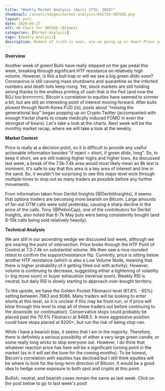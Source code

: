 ```yaml
---
title: "Weekly Market Analysis (April 27th, 2020)"
thumbnail: /assets/images/market-analysis/042720-XBTUSD.png
layout: post
date: 2020-04-27
alt: 4H Chart for XBTUSD (Bitmex)
categories: [Market-Analysis]
tags: [Weekly Analysis]
description: Moment of truth is near, are we going up or down? Place your bets! A look at Bitcoin for the week of April 27th, '20.
---
```


**Overview**

Another week of green! Bulls have really stepped on the gas pedal this week, breaking through significant HTF resistance on relatively high volume. However, is this a bull trap or will we see a big green dildo soon? Coronavirus is still causing mass shutdowns and quarantine as the infected numbers and death tolls keep rising. Yet, stock markets are still holding strong thanks to the endless printing of cash that is the Fed (and now the BOJ too brrrrrrrrrr). Bitcoin's correlation to equities have seemed to simmer a bit, but are still an interesting point of interest moving forward. After bulls plowed through North Korea FUD (/s), posts about "missing the generational buy" began popping up on Crypto Twitter (accompanied with enough fractal charts to create medically induced FOMO in even the strongest of bears). Let's take a look at the charts. Next week will be the monthly market recap, where we will take a look at the weekly.

**Market Context**

Price is really at a decision point, so it is difficult to provide any useful actionable information besides "if reject = short, if green dildo, long". So, to keep it short, we are still making higher highs and higher lows. As discussed last week, a break of the 7.3k-7.4k area would most likely mean an 8k test is imminent. It's safe to say that this area is a key area of interest and line in the sand. So, it wouldn't be surprising to see this major level wick through multiple times to stop out as many traders as possible before any further movements.

From information taken from Deribit Insights (@DeribitInsights), it seems that options traders are becoming more bearish on Bitcoin. Large amounts of far-out OTM calls were sold yesterday, causing a sharp decline in the price of the calls. Tony (@PelionCap), one of the contributors for Deribit Insights, also noted that 6-7k May puts were being consistently bought (and 8-10k calls being sold relatively heavily).

**Technical Analysis**

We are still in our ascending wedge we discussed last week, although we are nearing the point of intersection. Price broke through the HTF Point of Control at 7.3-7.4k on substantial volume. We then saw a nice rounded retest to confirm the support/resistance flip. Currently, price is sitting below another HTF resistance (which is also a Low Volume Node, meaning that there is higher probability of it getting filled out with activity). However, volume is continuing to decrease, suggesting either a tightening of volatility (= big move soon) or buyer exhaustion (reversal soon). Weekly RSI is neutral, but daily RSI is slowly starting to approach over-bought territory.

To the upside, we have the Golden Pocket Fibonacci level (61.8% - 65%) setting between 7863 and 8086. Many traders will be looking to enter shorts at this level, so it is unclear if this may be front-run, or if price will blow through this level to stop all of these traders out before continuing to the downside (or continuation). Conservative stops could probably be placed past the 70.5% Fibonacci at 8468.5. A more aggressive position could have stops placed at 8200+, but run the risk of being stop-ran.

While I have a bearish bias, it seems that I am in the majority. Therefore, there is definitely a serious possibility of either a very large green candle, or some really long wicks to stop everyone out. However, I do think that whatever reaction price has here will be a significant turning point in the market (as in it will set the tone for the coming months). To be honest, Bitcoin's correlation with equities has declined but I still think equities will be where to look for the long-term direction of Bitcoin. It would be a good idea to hedge some exposure to both spot and crypto at this point.

Bullish, neutral, and bearish cases remain the same as last week. Click on the post below to go to last week's post!
